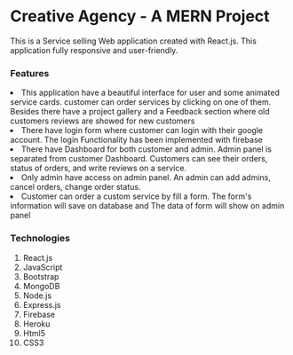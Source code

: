 <h1> Creative Agency - A MERN Project </h1>
<p>This is a Service selling Web application created with React.js. This application fully responsive and user-friendly.</p>

### Features
<li>This application have a beautiful interface for user and some animated service cards. customer can order services by clicking on one of them. Besides there have a project gallery and a Feedback section where old customers reviews are showed for new customers</li>
<li>There have login form where customer can login with their google account. The login Functionality has been implemented with firebase</li>
<li>There have Dashboard for both customer and admin. Admin panel is separated from customer Dashboard. Customers can see their orders, status of orders, and write reviews on a service.</li>
<li>Only admin have access on admin panel. An admin can add admins, cancel orders, change order status.</li>
<li>Customer can order a custom service by fill a form. The form's information will save on database and The data of form will show on admin panel</li>

### Technologies
<ol>
    <li>React.js</li>
    <li>JavaScript</li>
    <li>Bootstrap</li>
    <li>MongoDB</li>
    <li>Node.js</li>
    <li>Express.js</li>
    <li>Firebase</li>
    <li>Heroku</li>
    <li>Html5</li>
    <li>CSS3</li>
</ol>